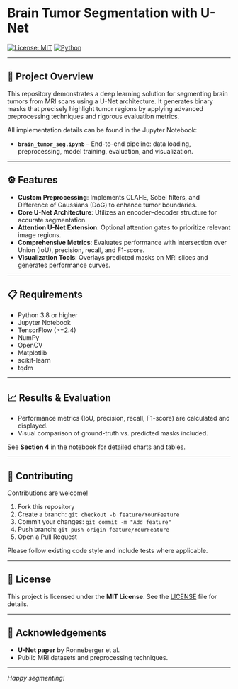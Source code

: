 # Brain Tumor Segmentation with U-Net

[![License: MIT](https://img.shields.io/badge/License-MIT-yellow.svg)](LICENSE) [![Python](https://img.shields.io/badge/Python-3.8%2B-blue.svg)]()

---

## 🌟 Project Overview

This repository demonstrates a deep learning solution for segmenting brain tumors from MRI scans using a U-Net architecture. It generates binary masks that precisely highlight tumor regions by applying advanced preprocessing techniques and rigorous evaluation metrics.

All implementation details can be found in the Jupyter Notebook:

* **`brain_tumor_seg.ipynb`** – End-to-end pipeline: data loading, preprocessing, model training, evaluation, and visualization.

---

## ⚙️ Features

* **Custom Preprocessing**: Implements CLAHE, Sobel filters, and Difference of Gaussians (DoG) to enhance tumor boundaries.
* **Core U-Net Architecture**: Utilizes an encoder–decoder structure for accurate segmentation.
* **Attention U-Net Extension**: Optional attention gates to prioritize relevant image regions.
* **Comprehensive Metrics**: Evaluates performance with Intersection over Union (IoU), precision, recall, and F1-score.
* **Visualization Tools**: Overlays predicted masks on MRI slices and generates performance curves.

---

## 📋 Requirements

* Python 3.8 or higher
* Jupyter Notebook
* TensorFlow (>=2.4)
* NumPy
* OpenCV
* Matplotlib
* scikit-learn
* tqdm

---

## 📈 Results & Evaluation

- Performance metrics (IoU, precision, recall, F1-score) are calculated and displayed.
- Visual comparison of ground-truth vs. predicted masks included.

See **Section 4** in the notebook for detailed charts and tables.

---

## 🤝 Contributing

Contributions are welcome!

1. Fork this repository
2. Create a branch: `git checkout -b feature/YourFeature`
3. Commit your changes: `git commit -m "Add feature"`
4. Push branch: `git push origin feature/YourFeature`
5. Open a Pull Request

Please follow existing code style and include tests where applicable.

---

## 📜 License

This project is licensed under the **MIT License**. See the [LICENSE](LICENSE) file for details.

---

## 🙏 Acknowledgements

- **U-Net paper** by Ronneberger et al.
- Public MRI datasets and preprocessing techniques.

---

*Happy segmenting!*


